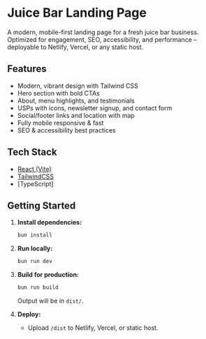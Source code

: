 # Juice Bar Landing Page

A modern, mobile-first landing page for a fresh juice bar business. Optimized for engagement, SEO, accessibility, and performance – deployable to Netlify, Vercel, or any static host.

## Features
- Modern, vibrant design with Tailwind CSS
- Hero section with bold CTAs
- About, menu highlights, and testimonials
- USPs with icons, newsletter signup, and contact form
- Social/footer links and location with map
- Fully mobile responsive & fast
- SEO & accessibility best practices

## Tech Stack
- [React (Vite)](https://vitejs.dev/)
- [TailwindCSS](https://tailwindcss.com/)
- [TypeScript]

## Getting Started

1. **Install dependencies:**
   ```bash
   bun install
   ```

2. **Run locally:**
   ```bash
   bun run dev
   ```

3. **Build for production:**
   ```bash
   bun run build
   ```
   Output will be in `dist/`.

4. **Deploy:**
   - Upload `/dist` to Netlify, Vercel, or static host.

